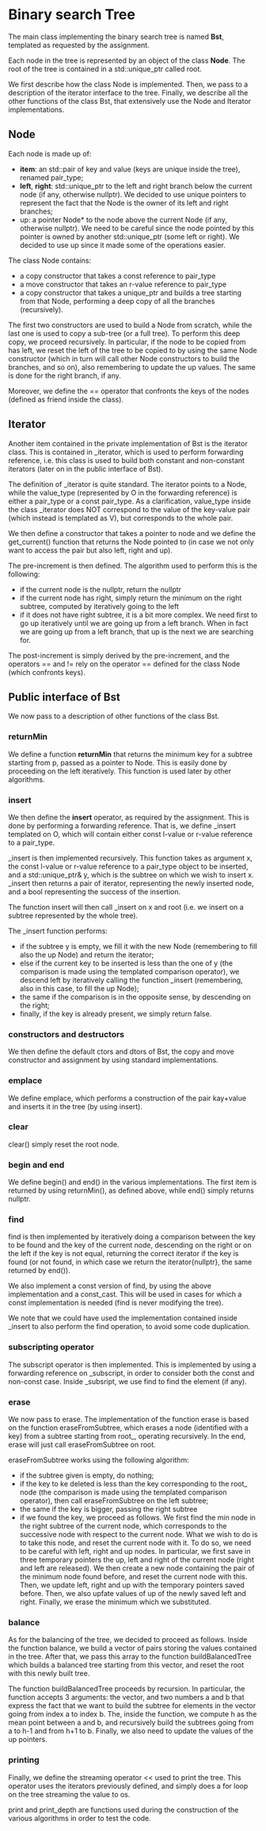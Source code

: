 # Binary search Tree #

The main class implementing the binary search tree is named **Bst**, templated as
requested by the assignment. 

Each node in the tree is represented by an object of the class **Node**.
The root of the tree is contained in a std::unique\_ptr<Node> called root.

We first describe how the class Node is implemented. Then, we pass to a
description of the iterator interface to the tree. Finally, we describe all the
other functions of the class Bst, that extensively use the Node and Iterator
implementations.

## Node ##

Each node is made up of:
- **item**: an std::pair of key and value (keys are unique inside the tree),
  renamed pair\_type;
- **left**, **right**: std::unique\_ptr<Node> to the left and right branch below the current
  node (if any, otherwise nullptr). We decided to use unique pointers to represent the fact that the Node
  is the owner of its left and right branches;
- up: a pointer Node\* to the node above the current Node (if any, otherwise nullptr).
  We need to be careful since the node pointed by this pointer is owned by
  another std::unique\_ptr<Node> (some left or right). We decided to use up since it
  made some of the operations easier.

The class Node contains:
- a copy constructor that takes a const reference to pair\_type
- a move constructor that takes an r-value reference to pair\_type
- a copy constructor that takes a unique\_ptr<Node> and builds a
  tree starting from that Node, performing a deep copy of all the branches
  (recursively).

The first two constructors are used to build a Node from scratch, while the
last one is used to copy a sub-tree (or a full tree). 
To perform this deep copy, we proceed
recursively. In particular, if the node to be copied from has left, we reset the
left of the tree to be copied to by using the same Node constructor (which in
turn will call other Node constructors to build the branches, and so on), also
remembering to update the up values. The same is done for the right branch,
if any.

Moreover, we define the == operator that confronts the keys of the nodes
(defined as friend inside the class).

## Iterator ##

Another item contained in the private implementation of Bst is the iterator
class. This is contained in \_iterator, which is used to perform forwarding
reference, i.e. this class is used to build both constant and non-constant
iterators (later on in the public interface of Bst).

The definition of \_iterator is quite standard. The iterator points to a Node,
while the value\_type (represented by O in the forwarding reference) is either a
pair\_type or a const pair\_type. As a clarification, value\_type inside the class
\_iterator does NOT correspond to the value of the key-value pair (which
instead is templated as V), but corresponds to the whole pair.

We then define a constructor that takes a pointer to node and we define 
the get\_current() function that returns the Node pointed to (in case we not 
only want to access the pair but also left, right and up).

The pre-increment is then defined. The algorithm used to perform this is the
following:
- if the current node is the nullptr, return the nullptr
- if the current node has right, simply return the minimum on the right
  subtree, computed by iteratively going to the left
- if it does not have right subtree, it is a bit more complex. We need first to
  go up iteratively until we are going up from a left branch. When in fact we
  are going up from a left branch, that up is the next we are searching for.

The post-increment is simply derived by the pre-increment, and the operators ==
and != rely on the operator == defined for the class Node (which confronts
keys).

## Public interface of Bst ##

We now pass to a description of other functions of the class Bst.

### returnMin ###

We define a function **returnMin** that returns the minimum key for a subtree
starting from p, passed as a pointer to Node. This is easily done by proceeding
on the left iteratively. This function is used later by other algorithms.

### insert ###

We then define the **insert** operator, as required by the assignment. This is done
by performing a forwarding reference. That is, we define \_insert templated on
O, which will contain either const l-value or r-value reference to a pair\_type.

\_insert is then implemented recursively. This function takes as argument x,
the const l-value or r-value reference to a pair\_type object to be inserted,
and a std::unique_ptr<Node>& y, which is the subtree on which we wish to insert
x. \_insert then returns a pair of iterator, representing the newly inserted
node, and a bool representing the success of the insertion.

The function insert will then call \_insert on x and root (i.e. we insert on
a subtree represented by the whole tree). 

The \_insert function performs:
- if the subtree y is empty, we fill it with the new Node (remembering to fill
  also the up Node) and return the iterator;
- else if the current key to be inserted is less than the one of y (the
  comparison is made using the templated comparison operator), we descend left
  by iteratively calling the function \_insert (remembering, also in this case,
  to fill the up Node);
- the same if the comparison is in the opposite sense, by descending on the
  right;
- finally, if the key is already present, we simply return false.

### constructors and destructors ###

We then define the default ctors and dtors of Bst, the copy and move
constructor and assignment by using standard implementations.

### emplace ###

We define emplace, which performs a construction of the pair kay+value and
inserts it in the tree (by using insert).

### clear ###

clear() simply reset the root node.

### begin and end ###

We define begin() and end() in the various implementations. The first item
is returned by using returnMin(), as defined above, while end() simply returns
nullptr.

### find ###

find is then implemented by iteratively doing a comparison between the key to
be found and the key of the current node, descending on the right or on the
left if the key is not equal, returning the correct iterator if the key is
found (or not found, in which case we return the iterator{nullptr}, the same
returned by end()). 

We also implement a const version of find, by using the above implementation
and a const\_cast. This will be used in cases for which a const implementation
is needed (find is never modifying the tree).

We note that we could have used the implementation contained inside \_insert to
also perform the find operation, to avoid some code duplication.

### subscripting operator ###

The subscript operator is then implemented. This is implemented by using a
forwarding reference on \_subscript, in order to consider both the const and
non-const case. Inside \_subsript, we use find to find the element (if any).

### erase ###

We now pass to erase. The implementation of the function erase is based on the
function eraseFromSubtree, which erases a node (identified with a key) from a
subtree starting from root\_, operating recursively. In the end, erase will
just call eraseFromSubtree on root.

eraseFromSubtree works using the following algorithm:
- if the subtree given is empty, do nothing;
- if the key to ke deleted is less than the key corresponding to the root\_
  node (the comparison is made using the templated comparison operator), then
  call eraseFromSubtree on the left subtree;
- the same if the key is bigger, passing the right subtree
- if we found the key, we proceed as follows. We first find the min node in the
  right subtree of the current node, which corresponds to the successive node
  with respect to the current node. What we wish to do is to take this node,
  and reset the current node with it. To do so, we need to be careful with
  left, right and up nodes. In particular, we first save in three temporary
  pointers the up, left and right of the current node (right and left are
  released). We then create a new node containing the pair of the minimum node
  found before, and reset the current node with this. Then, we update left,
  right and up with the temporary pointers saved before. Then, we also upfate
  values of up of the newly saved left and right. Finally, we erase the minimum
  which we substituted.

### balance ###

As for the balancing of the tree, we decided to proceed as follows. Inside the
function balance, we build a vector of pairs storing the values contained in
the tree. After that, we pass this array to the function buildBalancedTree
which builds a balanced tree starting from this vector, and reset the root with
this newly built tree.

The function buildBalancedTree proceeds by recursion. In particular, the
function accepts 3 arguments: the vector, and two numbers a and b that express
the fact that we want to build the subtree for elements in the vector going
from index a to index b. The, inside the function, we compute h as the mean
point between a and b, and recursively build the subtrees going from a to h-1
and from h+1 to b. Finally, we also need to update the values of the up
pointers.

### printing ###

Finally, we define the streaming operator << used to print the tree. This
operator uses the iterators previously defined, and simply does a for loop on
the tree streaming the value to os. 

print and print_depth are functions used during the construction of the various
algorithms in order to test the code.
